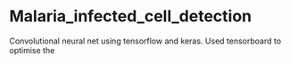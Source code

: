 # Malaria_infected_cell_detection

Convolutional neural net using tensorflow and keras.
Used tensorboard to optimise the 
